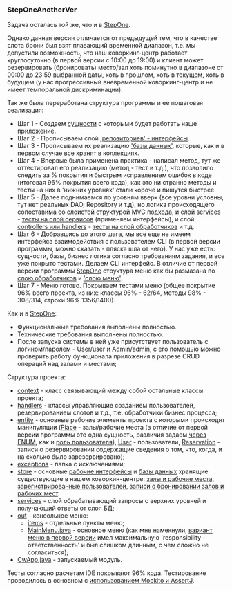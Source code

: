 ### StepOneAnotherVer

Задача осталась той же, что и в [StepOne](https://github.com/JcoderPaul/Evolution_app_development/blob/master/StepOne/ReadMe.md).

Однако данная версия отличается от предыдущей тем, что в качестве слота брони был взят плавающий временной диапазон, 
т.е. мы допустили возможность, что наш коворкинг-центр работает круглосуточно (в первой версии с 10:00 до 19:00) и 
клиент может резервировать (бронировать) место/зал хоть поминутно в диапазоне от 00:00 до 23:59 выбранной даты, хоть в 
прошлом, хоть в текущем, хоть в будущем (у нас прогрессивный вневременной коворкинг-центр и не имеет темпоральной 
дискриминации).

Так же была переработана структура программы и ее пошаговая реализация:
- Шаг 1 - Создаем [сущности](https://github.com/JcoderPaul/Evolution_app_development/tree/master/StepOneAnotherVer/src/main/java/me/oldboy/cwapp/entity) с которыми будет работать наше приложение.
- Шаг 2 - Прописываем слой ['репозиториев' - интерфейсы](https://github.com/JcoderPaul/Evolution_app_development/tree/master/StepOneAnotherVer/src/main/java/me/oldboy/cwapp/store/repository).
- Шаг 3 - Прописываем их реализацию ['базы данных'](https://github.com/JcoderPaul/Evolution_app_development/tree/master/StepOneAnotherVer/src/main/java/me/oldboy/cwapp/store/base), которые, как и в первом случае все хранят в коллекциях.
- Шаг 4 - Впервые была применена практика - написал метод, тут же оттестировал его реализацию (метод - тест и т.д.), 
что позволило следить за % покрытия и быстрым исправлением ошибок в коде (итоговая 96% покрытия всего кода), 
как это ни странно методы и тесты на них в 'нижних уровнях' стали короче и пишутся быстрее.
- Шаг 5 - Далее поднимаемся по уровням вверх (все уровни условны, тут нет реальных DAO, Repository и т.д), но логика
происходящего сопоставима со слоистой структурой MVC подхода, и слой [services](https://github.com/JcoderPaul/Evolution_app_development/tree/master/StepOneAnotherVer/src/main/java/me/oldboy/cwapp/services) - [тесты на слой сервисов](https://github.com/JcoderPaul/Evolution_app_development/tree/master/StepOneAnotherVer/src/test/java/me/oldboy/cwapp/services) 
(применяем интерфейсы), и слой [controllers или handlers](https://github.com/JcoderPaul/Evolution_app_development/tree/master/StepOneAnotherVer/src/main/java/me/oldboy/cwapp/handlers) - [тесты на слой обработчиков](https://github.com/JcoderPaul/Evolution_app_development/tree/master/StepOneAnotherVer/src/test/java/me/oldboy/cwapp/handlers) и т.д.
- Шаг 6 - Добравшись до этого шага, мы все еще не имеем интерфейса взаимодействия с пользователем CLI (в первой версии 
программы, можно сказать - пляска шла от него). У нас уже есть: сущности, базы, бизнес логика согласно требованиям 
задания, и все уже покрыто тестами. Делаем CLI интерфейс. В отличие от первой версии программы [StepOne](https://github.com/JcoderPaul/Evolution_app_development/tree/master/StepOne)
структура меню как бы размазана по [слою обработчиков](https://github.com/JcoderPaul/Evolution_app_development/tree/master/StepOneAnotherVer/src/main/java/me/oldboy/cwapp/handlers) и
['слою меню'](https://github.com/JcoderPaul/Evolution_app_development/tree/master/StepOneAnotherVer/src/main/java/me/oldboy/cwapp/out).
- Шаг 7 - Меню готово. Покрываем тестами меню (общее покрытие 96% всего проекта, из них: 
классы 96% - 62/64, методы 98% - 308/314, строки 96% 1356/1400).

Как и в [StepOne](https://github.com/JcoderPaul/Evolution_app_development/tree/master/StepOne):
- Функциональные требования выполнены полностью.
- Технические требования выполнены полностью.
- После запуска системы в ней уже присутствует пользователь с логином/паролем - User/user и Admin/admin,
с его помощью можно проверить работу функционала приложения в разрезе CRUD операций над залами и местами;

Структура проекта:
  - [context](https://github.com/JcoderPaul/Evolution_app_development/tree/master/StepOneAnotherVer/src/main/java/me/oldboy/cwapp/context) - класс связывающий между собой остальные классы проекта;
  - [handlers](https://github.com/JcoderPaul/Evolution_app_development/tree/master/StepOneAnotherVer/src/main/java/me/oldboy/cwapp/handlers) - классы управляющие созданием пользователей, резервированием слотов и т.д., т.е. обработчики бизнес процесса;
  - [entity](https://github.com/JcoderPaul/Evolution_app_development/tree/master/StepOneAnotherVer/src/main/java/me/oldboy/cwapp/entity) - основные рабочие элементы проекта с которыми происходят манипуляции ([Place](https://github.com/JcoderPaul/Evolution_app_development/blob/master/StepOneAnotherVer/src/main/java/me/oldboy/cwapp/entity/Place.java) - залы/рабочие места (в отличие от 
первой версии программы это одна сущность, различия задаем [через ENUM](https://github.com/JcoderPaul/Evolution_app_development/blob/master/StepOneAnotherVer/src/main/java/me/oldboy/cwapp/entity/Species.java), как и [роль пользователя](https://github.com/JcoderPaul/Evolution_app_development/blob/master/StepOneAnotherVer/src/main/java/me/oldboy/cwapp/entity/Role.java)), [User](https://github.com/JcoderPaul/Evolution_app_development/blob/master/StepOneAnotherVer/src/main/java/me/oldboy/cwapp/entity/User.java) - пользователи, 
[Reservation](https://github.com/JcoderPaul/Evolution_app_development/blob/master/StepOneAnotherVer/src/main/java/me/oldboy/cwapp/entity/Reservation.java) - записи о резервировании содержащие сведения о том, что, когда, и на сколько было зарезервировано);
  - [exceptions](https://github.com/JcoderPaul/Evolution_app_development/tree/master/StepOneAnotherVer/src/main/java/me/oldboy/cwapp/exception) - папка с исключениями;
  - [store](https://github.com/JcoderPaul/Evolution_app_development/tree/master/StepOneAnotherVer/src/main/java/me/oldboy/cwapp/store) - основные [рабочие интерфейсы](https://github.com/JcoderPaul/Evolution_app_development/tree/master/StepOneAnotherVer/src/main/java/me/oldboy/cwapp/store/repository) и [базы данных](https://github.com/JcoderPaul/Evolution_app_development/tree/master/StepOneAnotherVer/src/main/java/me/oldboy/cwapp/store/base) хранящие существующие в нашем коворкин-центре: [залы и рабочие места](https://github.com/JcoderPaul/Evolution_app_development/blob/master/StepOneAnotherVer/src/main/java/me/oldboy/cwapp/store/base/PlaceBase.java), 
[зарегистрированные пользователей](https://github.com/JcoderPaul/Evolution_app_development/blob/master/StepOneAnotherVer/src/main/java/me/oldboy/cwapp/store/base/UserBase.java), [записи о бронировании залов и рабочих мест](https://github.com/JcoderPaul/Evolution_app_development/blob/master/StepOneAnotherVer/src/main/java/me/oldboy/cwapp/store/base/ReservationBase.java).
  - [services](https://github.com/JcoderPaul/Evolution_app_development/tree/master/StepOneAnotherVer/src/main/java/me/oldboy/cwapp/services) - слой обрабатывающий запросы с верхних уровней и получающий ответы от слоя БД;
- [out](https://github.com/JcoderPaul/Evolution_app_development/tree/master/StepOneAnotherVer/src/main/java/me/oldboy/cwapp/out) - консольное меню:
  - [items](https://github.com/JcoderPaul/Evolution_app_development/tree/master/StepOneAnotherVer/src/main/java/me/oldboy/cwapp/out/items) - отдельные пункты меню;
  - [MainMenu.java](https://github.com/JcoderPaul/Evolution_app_development/blob/master/StepOneAnotherVer/src/main/java/me/oldboy/cwapp/out/MainMenu.java) - основное меню 
(как мне намекнули, [вариант меню в первой версии](https://github.com/JcoderPaul/Evolution_app_development/blob/master/StepOne/src/main/java/me/oldboy/output/cli/CoworkingCli.java) имел максимальную 'responsibility - ответственность' и был слишком длинным, с чем сложно не согласиться);
- [CwApp.java](https://github.com/JcoderPaul/Evolution_app_development/blob/master/StepOneAnotherVer/src/main/java/me/oldboy/cwapp/CwApp.java) - запускаемый модуль.

Тесты согласно расчетам IDE покрывают 96% кода. Тестирование проводилось в основном с [использованием Mockito и AssertJ](https://github.com/JcoderPaul/Evolution_app_development/tree/master/StepOneAnotherVer/src/test/java/me/oldboy/cwapp).
